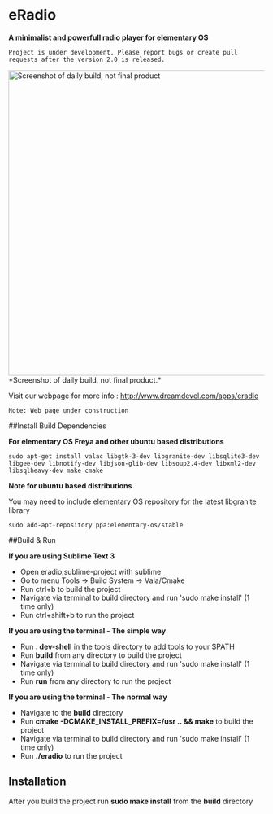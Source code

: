 # eRadio
**A minimalist and powerfull radio player for elementary OS** 

 ```
Project is under development. Please report bugs or create pull requests after the version 2.0 is released. 
``` 
<img src="http://i.imgur.com/sdgOr1s.png" alt="Screenshot of daily build, not final product" width=600>  
*Screenshot of daily build, not final product.*

Visit our webpage for more info : http://www.dreamdevel.com/apps/eradio

```Note: Web page under construction```

##Install Build Dependencies

**For elementary OS Freya and other ubuntu based distributions** 

```
sudo apt-get install valac libgtk-3-dev libgranite-dev libsqlite3-dev libgee-dev libnotify-dev libjson-glib-dev libsoup2.4-dev libxml2-dev libsqlheavy-dev make cmake
```

**Note for ubuntu based distributions**

You may need to include elementary OS repository for the latest libgranite library 
```
sudo add-apt-repository ppa:elementary-os/stable
```

##Build & Run

**If you are using Sublime Text 3**

* Open eradio.sublime-project with sublime
* Go to menu Tools -> Build System -> Vala/Cmake
* Run ctrl+b to build the project
* Navigate via terminal to build directory and run 'sudo make install' (1 time only)
* Run ctrl+shift+b to run the project

**If you are using the terminal - The simple way**

* Run **. dev-shell** in the tools directory to add tools to your $PATH
* Run **build** from any directory to build the project
* Navigate via terminal to build directory and run 'sudo make install' (1 time only)
* Run **run** from any directory to run the project

**If you are using the terminal - The normal way**

* Navigate to the **build** directory
* Run **cmake -DCMAKE_INSTALL_PREFIX=/usr .. && make** to build the project
* Navigate via terminal to build directory and run 'sudo make install' (1 time only)
* Run **./eradio** to run the project

## Installation

After you build the project run **sudo make install** from the **build** directory
